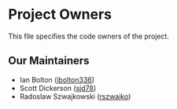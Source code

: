 # Project Owners

This file specifies the code owners of the project.

## Our Maintainers

- Ian Bolton ([ibolton336](https://github.com/ibolton336))
- Scott Dickerson ([sjd78](https://github.com/sjd78))
- Radoslaw Szwajkowski ([rszwajko](https://github.com/rszwajko))
